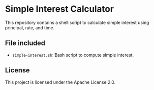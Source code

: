 # Simple Interest Calculator

This repository contains a shell script to calculate simple interest using principal, rate, and time.

## File included
- `simple-interest.sh`: Bash script to compute simple interest.

## License
This project is licensed under the Apache License 2.0.
